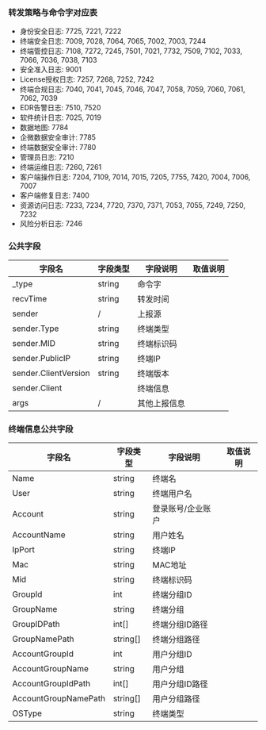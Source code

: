 ### 转发策略与命令字对应表

- 身份安全日志: 7725, 7221, 7222
- 终端安全日志: 7009, 7028, 7064, 7065, 7002, 7003, 7244
- 终端管控日志: 7108, 7272, 7245, 7501, 7021, 7732, 7509, 7102, 7033, 7066, 7036, 7038, 7103
- 安全准入日志: 9001
- License授权日志: 7257, 7268, 7252, 7242
- 终端合规日志: 7040, 7041, 7045, 7046, 7047, 7058, 7059, 7060, 7061, 7062, 7039
- EDR告警日志: 7510, 7520
- 软件统计日志: 7025, 7019
- 数据地图: 7784
- 企微数据安全审计: 7785
- 终端数据安全审计: 7780
- 管理员日志: 7210
- 终端运维日志: 7260, 7261
- 客户端操作日志: 7204, 7109, 7014, 7015, 7205, 7755, 7420, 7004, 7006, 7007
- 客户端修复日志: 7400
- 资源访问日志: 7233, 7234, 7720, 7370, 7371, 7053, 7055, 7249, 7250, 7232
- 风险分析日志: 7246

### 公共字段

| 字段名 | 字段类型 | 字段说明 | 取值说明 |
| --- | --- | --- | --- |
| _type | string | 命令字 | |
| recvTime | string | 转发时间 | |
| sender | / | 上报源 | |
| sender.Type | string | 终端类型 | |
| sender.MID | string | 终端标识码 | |
| sender.PublicIP | string | 终端IP | |
| sender.ClientVersion | string | 终端版本 | |
| sender.Client |  | 终端信息 | |
| args | / | 其他上报信息 | |

### 终端信息公共字段

| 字段名 | 字段类型 | 字段说明 | 取值说明 |
| --- | --- | --- | --- |
| Name | string | 终端名 | |
| User | string | 终端用户名 | |
| Account | string | 登录账号/企业账户 | |
| AccountName | string | 用户姓名 | |
| IpPort | string | 终端IP | |
| Mac | string | MAC地址 | |
| Mid | string | 终端标识码 | |
| GroupId | int | 终端分组ID | |
| GroupName | string | 终端分组 | |
| GroupIDPath | int[] | 终端分组ID路径 | |
| GroupNamePath | string[] | 终端分组路径 | |
| AccountGroupId | int | 用户分组ID | |
| AccountGroupName | string | 用户分组 | |
| AccountGroupIdPath | int[] | 用户分组ID路径 | |
| AccountGroupNamePath | string[] | 用户分组路径 | |
| OSType | string | 终端类型 | |
